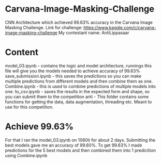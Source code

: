 # Carvana-Image-Masking-Challenge
CNN Architecture which achieved 99.63% accuracy in the Carvana Image Masking Challenge.
Link for challenge: https://www.kaggle.com/c/carvana-image-masking-challenge
My contestant name: AntiLippasaar

# Content

model_03.ipynb - contains the logic and model architecture, runnings this file will give you the models needed to achieve accuracy of 99.63%
save_submission.ipynb - this saves the predictions so you can make multiple predictions from different models and then combine them as one.
Combine.ipynb - this is used to combine predictions of multiple models into one.
to_csv.ipynb - saves the results in the expected form and shape, so you can submit them to the competition
anti - This folder contains some functions for getting the data, data augmentation, threading etc. Meant to use for this competition.

# Achieve 99.63%

For that I ran the model_03.ipynb on 1080ti for about 2 days. Submitting the best models gave me an accuracy of 99.60%. To get 99.63% I made predictions for the 5 best models and then combined them into 1 predicition using Combine.ipynb

